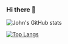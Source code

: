 ### Hi there 👋

<!--
**johnchoi96/johnchoi96** is a ✨ _special_ ✨ repository because its `README.md` (this file) appears on your GitHub profile.

Here are some ideas to get you started:

- 🔭 I’m currently working on ...
- 🌱 I’m currently learning ...
- 👯 I’m looking to collaborate on ...
- 🤔 I’m looking for help with ...
- 💬 Ask me about ...
- 📫 How to reach me: ...
- 😄 Pronouns: ...
- ⚡ Fun fact: ...
-->
![John's GitHub stats](https://github-readme-stats.vercel.app/api?username=johnchoi96&show_icons=true&theme=default)
 
[![Top Langs](https://github-readme-stats.vercel.app/api/top-langs/?username=johnchoi96&layout=compact)](https://github.com/johnchoi96/github-readme-stats)
